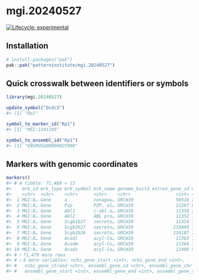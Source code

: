 
<!-- README.md is generated from README.Rmd. Please edit that file -->

# mgi.20240527

<!-- badges: start -->

[![Lifecycle:
experimental](https://img.shields.io/badge/lifecycle-experimental-orange.svg)](https://lifecycle.r-lib.org/articles/stages.html#experimental)
<!-- badges: end -->

## Installation

``` r
# install.packages("pak")
pak::pak("patterninstitute/mgi.20240527")
```

## Quick crosswalk between identifiers or symbols

``` r
library(mgi.20240527)

update_symbol("Dcdc3")
#> [1] "Rp1"
```

``` r
symbol_to_marker_id("Rp1")
#> [1] "MGI:1341105"
```

``` r
symbol_to_ensembl_id("Rp1")
#> [1] "ENSMUSG00000025900"
```

## Markers with genomic coordinates

``` r
markers()
#> # A tibble: 71,489 × 15
#>    mrk_id mrk_type mrk_symbol mrk_name genome_build entrez_gene_id ncbi_gene_chr
#>    <chr>  <chr>    <chr>      <chr>    <chr>                 <int> <chr>        
#>  1 MGI:8… Gene     a          nonagou… GRCm39                50518 2            
#>  2 MGI:8… Gene     Pzp        PZP, al… GRCm39                11287 6            
#>  3 MGI:8… Gene     Abl1       c-abl o… GRCm39                11350 2            
#>  4 MGI:8… Gene     Abl2       ABL pro… GRCm39                11352 1            
#>  5 MGI:8… Gene     Scgb1b27   secreto… GRCm39                11354 7            
#>  6 MGI:8… Gene     Scgb2b27   secreto… GRCm39               233099 7            
#>  7 MGI:8… Gene     Scgb2b26   secreto… GRCm39               110187 7            
#>  8 MGI:8… Gene     Acadl      acyl-Co… GRCm39                11363 1            
#>  9 MGI:8… Gene     Acadm      acyl-Co… GRCm39                11364 3            
#> 10 MGI:8… Gene     Acads      acyl-Co… GRCm39                11409 5            
#> # ℹ 71,479 more rows
#> # ℹ 8 more variables: ncbi_gene_start <int>, ncbi_gene_end <int>,
#> #   ncbi_gene_strand <chr>, ensembl_gene_id <chr>, ensembl_gene_chr <chr>,
#> #   ensembl_gene_start <int>, ensembl_gene_end <int>, ensembl_gene_strand <chr>
```
